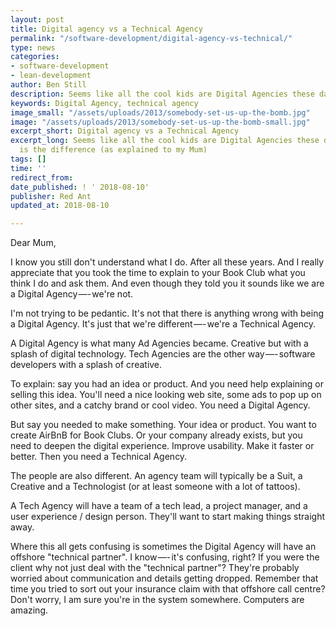 ```yaml
---
layout: post
title: Digital agency vs a Technical Agency
permalink: "/software-development/digital-agency-vs-technical/"
type: news
categories:
- software-development
- lean-development
author: Ben Still
description: Seems like all the cool kids are Digital Agencies these days
keywords: Digital Agency, technical agency
image_small: "/assets/uploads/2013/somebody-set-us-up-the-bomb.jpg"
image: "/assets/uploads/2013/somebody-set-us-up-the-bomb-small.jpg"
excerpt_short: Digital agency vs a Technical Agency
excerpt_long: Seems like all the cool kids are Digital Agencies these days. What exactly
  is the difference (as explained to my Mum)
tags: []
time: ''
redirect_from:
date_published: ! ' 2018-08-10'
publisher: Red Ant
updated_at: 2018-08-10

---
```

Dear Mum,

I know you still don't understand what I do. After all these years. And I really appreciate that you took the time to explain to your Book Club what you think I do and ask them. And even though they told you it sounds like we are a Digital Agency —- we're not.

I'm not trying to be pedantic. It's not that there is anything wrong with being a Digital Agency. It's just that we're different —- we're a Technical Agency.

A Digital Agency is what many Ad Agencies became. Creative but with a splash of digital technology. Tech Agencies are the other way —- software developers with a splash of creative.

To explain: say you had an idea or product. And you need help explaining or selling this idea. You'll need a nice looking web site, some ads to pop up on other sites, and a catchy brand or cool video. You need a Digital Agency.

But say you needed to make something. Your idea or product. You want to create AirBnB for Book Clubs. Or your company already exists, but you need to deepen the digital experience. Improve usability. Make it faster or better. Then you need a Technical Agency.

The people are also different. An agency team will typically be a Suit, a Creative and a Technologist (or at least someone with a lot of tattoos).

A Tech Agency will have a team of a tech lead, a project manager, and a user experience / design person. They'll want to start making things straight away.

Where this all gets confusing is sometimes the Digital Agency will have an offshore "technical partner". I know —- it's confusing, right? If you were the client why not just deal with the "technical partner"? They're probably worried about communication and details getting dropped. Remember that time you tried to sort out your insurance claim with that offshore call centre? Don't worry, I am sure you're in the system somewhere. Computers are amazing.